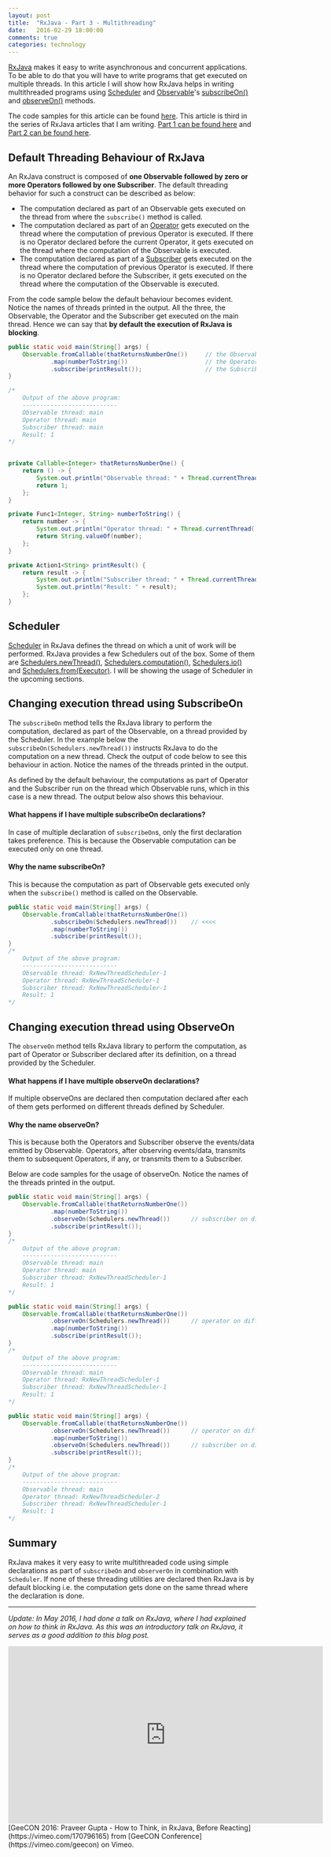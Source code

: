 ```yaml
---
layout: post
title:  "RxJava - Part 3 - Multithreading"
date:   2016-02-29 18:00:00
comments: true
categories: technology
---
```


[RxJava][RxJava] makes it easy to write asynchronous and concurrent applications. To be able to do that you 
will have to write programs that get executed on multiple threads. In this article I will show how RxJava 
helps in writing multithreaded programs using [Scheduler][Scheduler] and [Observable][Observable]'s 
[subscribeOn()][subscribeOn] and [observeOn()][observeOn] methods. 

The code samples for this article can be found [here][CodeSample]. This article is third in the series of 
RxJava articles that I am writing. [Part 1 can be found here][Part1] and [Part 2 can be found here][Part2]. 

## Default Threading Behaviour of RxJava 
An RxJava construct is composed of __one Observable followed by zero or more Operators followed by one Subscriber__. 
The default threading behavior for such a construct can be described as below: 

* The computation declared as part of an Observable gets executed on the thread from where the `subscribe()` 
method is called. 
* The computation declared as part of an [Operator][Operator] gets executed on the thread where the computation 
of previous Operator is executed. If there is no Operator declared before the current Operator, it gets executed 
on the thread where the computation of the Observable is executed. 
* The computation declared as part of a [Subscriber][Subscriber] gets executed on the thread where the computation 
of previous Operator is executed. If there is no Operator declared before the Subscriber, it gets executed 
on the thread where the computation of the Observable is executed. 

From the code sample below the default behaviour becomes evident. Notice the names of threads printed in the output. All 
the three, the Observable, the Operator and the Subscriber get executed on the main thread. Hence we can say that 
__by default the execution of RxJava is blocking__. 

```java
public static void main(String[] args) {
    Observable.fromCallable(thatReturnsNumberOne())     // the Observable
            .map(numberToString())                      // the Operator
            .subscribe(printResult());                  // the Subscriber
}

/*
    Output of the above program:
    ---------------------------
    Observable thread: main
    Operator thread: main
    Subscriber thread: main
    Result: 1
*/

        
private Callable<Integer> thatReturnsNumberOne() {
    return () -> {
        System.out.println("Observable thread: " + Thread.currentThread().getName());
        return 1;
    };
}

private Func1<Integer, String> numberToString() {
    return number -> {
        System.out.println("Operator thread: " + Thread.currentThread().getName());
        return String.valueOf(number);
    };
}

private Action1<String> printResult() {
    return result -> {
        System.out.println("Subscriber thread: " + Thread.currentThread().getName());
        System.out.println("Result: " + result);
    };
}
```

## Scheduler
[Scheduler][Scheduler] in RxJava defines the thread on which a unit of work will be performed. RxJava provides 
a few Schedulers out of the box. Some of them are [Schedulers.newThread()][newThread], 
[Schedulers.computation()][computation], [Schedulers.io()][io] and [Schedulers.from(Executor)][fromExecutor]. 
I will be showing the usage of Scheduler in the upcoming sections. 

## Changing execution thread using SubscribeOn
The `subscribeOn` method tells the RxJava library to perform the computation, declared as part of the Observable, on a 
thread provided by the Scheduler. In the example below the `subscribeOn(Schedulers.newThread())` instructs RxJava to do 
the computation on a new thread. Check the output of code below to see this behaviour in action. Notice the names of 
the threads printed in the output.
 
As defined by the default behaviour, the computations as part of Operator and the Subscriber run on the thread which 
Observable runs, which in this case is a new thread. The output below also shows this behaviour. 

#### What happens if I have multiple subscribeOn declarations?
In case of multiple declaration of `subscribeOn`s, only the first declaration takes preference. This is because the 
Observable computation can be executed only on one thread. 

#### Why the name subscribeOn?
This is because the computation as part of Observable gets executed only when the `subscribe()` method is called on 
the Observable.

```java
public static void main(String[] args) {
    Observable.fromCallable(thatReturnsNumberOne())
            .subscribeOn(Schedulers.newThread())    // <<<<
            .map(numberToString())
            .subscribe(printResult());
}
/*
    Output of the above program:
    ---------------------------
    Observable thread: RxNewThreadScheduler-1
    Operator thread: RxNewThreadScheduler-1
    Subscriber thread: RxNewThreadScheduler-1
    Result: 1
*/
```

## Changing execution thread using ObserveOn
The `observeOn` method tells RxJava library to perform the computation, as part of Operator or Subscriber declared 
after its definition, on a thread provided by the Scheduler. 

#### What happens if I have multiple observeOn declarations?
If multiple observeOns are declared then computation 
declared after each of them gets performed on different threads defined by Scheduler.  

#### Why the name observeOn?
This is because both the Operators and Subscriber observe the events/data emitted by Observable. Operators, after 
observing events/data, transmits them to subsequent Operators, if any, or transmits them to a Subscriber. 

Below are code samples for the usage of observeOn. Notice the names of the threads printed in the output. 

```java
public static void main(String[] args) {
    Observable.fromCallable(thatReturnsNumberOne())
            .map(numberToString())
            .observeOn(Schedulers.newThread())      // subscriber on different thread
            .subscribe(printResult());
}
/*
    Output of the above program:
    ---------------------------
    Observable thread: main
    Operator thread: main
    Subscriber thread: RxNewThreadScheduler-1
    Result: 1
*/

public static void main(String[] args) {
    Observable.fromCallable(thatReturnsNumberOne())
            .observeOn(Schedulers.newThread())      // operator on different thread
            .map(numberToString())
            .subscribe(printResult());
}
/*
    Output of the above program:
    ---------------------------
    Observable thread: main
    Operator thread: RxNewThreadScheduler-1
    Subscriber thread: RxNewThreadScheduler-1
    Result: 1
*/

public static void main(String[] args) {
    Observable.fromCallable(thatReturnsNumberOne())
            .observeOn(Schedulers.newThread())      // operator on different thread
            .map(numberToString())
            .observeOn(Schedulers.newThread())      // subscriber on different thread
            .subscribe(printResult());
}
/*
    Output of the above program:
    ---------------------------
    Observable thread: main
    Operator thread: RxNewThreadScheduler-2
    Subscriber thread: RxNewThreadScheduler-1
    Result: 1
*/
```

## Summary
RxJava makes it very easy to write multithreaded code using simple declarations as part of `subscribeOn` and 
`observerOn` in combination with `Scheduler`. If none of these threading utilities are declared then RxJava is 
by default blocking i.e. the computation gets done on the same thread where the declaration is done. 

--- 
_Update: In May 2016, I had done a talk on RxJava, where I had explained on how to think in RxJava. As this was an introductory 
talk on RxJava, it serves as a good addition to this blog post._  

<iframe src="https://player.vimeo.com/video/170796165" width="640" height="360" frameborder="0" webkitallowfullscreen mozallowfullscreen allowfullscreen></iframe>
[GeeCON 2016: Praveer Gupta - How to Think, in RxJava, Before Reacting](https://vimeo.com/170796165) from [GeeCON Conference](https://vimeo.com/geecon) on Vimeo.

[RxJava]: https://github.com/ReactiveX/RxJava
[Scheduler]: http://reactivex.io/documentation/scheduler.html
[subscribeOn]: http://reactivex.io/RxJava/javadoc/rx/Observable.html#subscribeOn(rx.Scheduler)
[observeOn]: http://reactivex.io/RxJava/javadoc/rx/Observable.html#observeOn(rx.Scheduler)
[Observable]: http://reactivex.io/RxJava/javadoc/rx/Observable.html
[Operator]: http://reactivex.io/RxJava/javadoc/rx/Observable.Operator.html
[Subscriber]: http://reactivex.io/RxJava/javadoc/rx/Subscriber.html
[CodeSample]: https://github.com/praveer09/rxjava-examples/blob/master/src/test/java/MultiThreading.java
[Part1]: http://praveer09.github.io/technology/2016/02/13/rxjava-part-1-a-quick-introduction/
[Part2]: http://praveer09.github.io/technology/2016/02/21/rxjava-part-2-creating-an-observable/
[computation]: http://reactivex.io/RxJava/javadoc/rx/schedulers/Schedulers.html#computation()
[fromExecutor]: http://reactivex.io/RxJava/javadoc/rx/schedulers/Schedulers.html#from(java.util.concurrent.Executor)
[newThread]: http://reactivex.io/RxJava/javadoc/rx/schedulers/Schedulers.html#newThread()
[io]: http://reactivex.io/RxJava/javadoc/rx/schedulers/Schedulers.html#io()